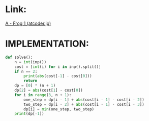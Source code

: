# Link:
[A - Frog 1 (atcoder.jp)](https://atcoder.jp/contests/dp/tasks/dp_a)

# IMPLEMENTATION:
```python
def solve():  
    n = int(inp())  
    cost = [int(i) for i in inp().split()]  
    if n == 2:  
        print(abs(cost[-1] - cost[0]))  
        return  
    dp = [0] * (n + 1)  
    dp[2] = abs(cost[1] - cost[0])  
    for i in range(3, n + 1):  
        one_step = dp[i - 1] + abs(cost[i - 1] - cost[i - 2])  
        two_step = dp[i - 2] + abs(cost[i - 1] - cost[i - 3])  
        dp[i] = min(one_step, two_step)  
    print(dp[-1])
```